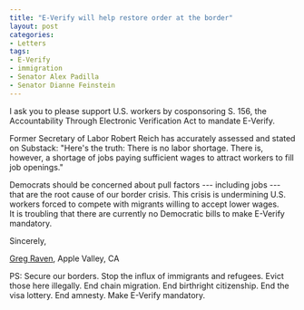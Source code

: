 ```yaml
---
title: "E-Verify will help restore order at the border"
layout: post
categories:
- Letters
tags:
- E-Verify
- immigration
- Senator Alex Padilla
- Senator Dianne Feinstein
---
```


I ask you to please support U.S. workers by cosponsoring S. 156, the Accountability Through Electronic Verification Act to mandate E-Verify.

Former Secretary of Labor Robert Reich has accurately assessed and stated on Substack: "Here's the truth: There is no labor shortage. There is, however, a shortage of jobs paying sufficient wages to attract workers to fill job openings."

Democrats should be concerned about pull factors --- including jobs --- that are the root cause of our border crisis. This crisis is undermining U.S. workers forced to compete with migrants willing to accept lower wages.  
It is troubling that there are currently no Democratic bills to make E-Verify mandatory.

Sincerely,

[Greg Raven](https://www.gregraven.org/), Apple Valley, CA

PS: Secure our borders. Stop the influx of immigrants and refugees. Evict those here illegally. End chain migration. End birthright citizenship. End the visa lottery. End amnesty. Make E-Verify mandatory.